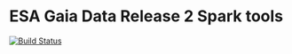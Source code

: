 # ESA Gaia Data Release 2 Spark tools

[![Build Status](https://travis-ci.org/marc0uk/gaia-dr2-spark.svg?branch=master)](https://travis-ci.org/marc0uk/gaia-dr2-spark)
